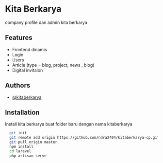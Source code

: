 
# Kita Berkarya

company profile dan admin kita berkarya


## Features

- Frontend dinamis
- Login
- Users
- Article (type = blog, project, news , blog)
- Digital invitaion


## Authors

- [@kitaberkarya](https://www.github.com/ndra2404)


## Installation

Install kita berkarya
buat folder baru dengan nama kitaberkarya
```bash
  git init
  git remote add origin https://github.com/ndra2404/kitaberkarya-cp.git
  git pull origin master
  npm install
  cd laravel
  php artisan serve
```
    